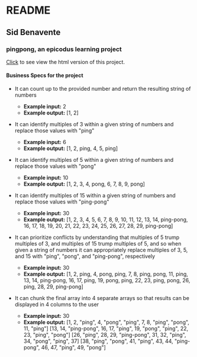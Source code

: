 # README

## Sid Benavente
### pingpong, an epicodus learning project
[Click](https://rubybe.github.io/pingpong/) to see view the html version of this project.

#### Business Specs for the project

* It can count up to the provided number and return the resulting string of numbers
  * **Example input:** 2
  * **Example output:** [1, 2]


* It can identify multiples of 3 within a given string of numbers and replace those values with "ping"
  * **Example input:** 6
  * **Example output:** [1, 2, ping, 4, 5, ping]


* It can identify multiples of 5 within a given string of numbers and replace those values with "pong"
  * **Example input:** 10
  * **Example output:** [1, 2, 3, 4, pong, 6, 7, 8, 9, pong]


* It can identify multiples of 15 within a given string of numbers and replace those values with "ping-pong"
  * **Example input:** 30
  * **Example output:** [1, 2, 3, 4, 5, 6, 7, 8, 9, 10, 11, 12, 13, 14, ping-pong, 16, 17, 18, 19, 20, 21, 22, 23, 24, 25, 26, 27, 28, 29, ping-pong]


* It can prioritize conflicts by understanding that multiples of 5 trump multiples of 3, and multiples of 15 trump multiples of 5, and so when given a string of numbers it can appropriately replace multiples of 3, 5, and 15 with "ping", "pong", and "ping-pong", respectively
  * **Example input:** 30
  * **Example output:** [1, 2, ping, 4, pong, ping, 7, 8, ping, pong, 11, ping, 13, 14, ping-pong, 16, 17, ping, 19, pong, ping, 22, 23, ping, pong, 26, ping, 28, 29, ping-pong]


* It can chunk the final array into 4 separate arrays so that results can be displayed in 4 columns to the user
  * **Example input:** 30
  * **Example output:**
                        [1, 2, "ping", 4, "pong", "ping", 7, 8, "ping", "pong", 11, "ping"]
        [13, 14, "ping-pong", 16, 17, "ping", 19, "pong", "ping", 22, 23, "ping", "pong"]
        [26, "ping", 28, 29, "ping-pong", 31, 32, "ping", 34, "pong", "ping", 37]
        [38, "ping", "pong", 41, "ping", 43, 44, "ping-pong", 46, 47, "ping", 49, "pong"]
